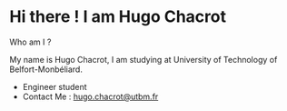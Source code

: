 # Hi there ! I am Hugo Chacrot

Who am I ?

My name is Hugo Chacrot, I am studying at University of Technology of Belfort-Monbéliard.
- Engineer student
- Contact Me : hugo.chacrot@utbm.fr
